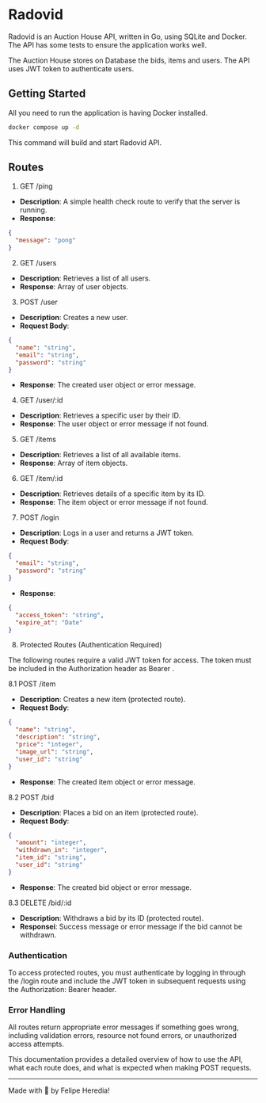 # Radovid

Radovid is an Auction House API, written in Go, using SQLite and Docker. The API
has some tests to ensure the application works well.

The Auction House stores on Database the bids, items and users. The API uses JWT
token to authenticate users.

## Getting Started

All you need to run the application is having Docker installed.

```bash
docker compose up -d
```

This command will build and start Radovid API.

## Routes

1. GET /ping
- **Description**: A simple health check route to verify that the server is running.
- **Response**:
```json
{
  "message": "pong"
}
```
2. GET /users
- **Description**: Retrieves a list of all users.
- **Response**: Array of user objects.
3. POST /user
- **Description**: Creates a new user.
- **Request Body**:
```json
{
  "name": "string",
  "email": "string",
  "password": "string"
}
```
- **Response**: The created user object or error message.
4. GET /user/:id
- **Description**: Retrieves a specific user by their ID.
- **Response**: The user object or error message if not found.
5. GET /items
- **Description**: Retrieves a list of all available items.
- **Response**: Array of item objects.
6. GET /item/:id
- **Description**: Retrieves details of a specific item by its ID.
- **Response**: The item object or error message if not found.
7. POST /login
- **Description**: Logs in a user and returns a JWT token.
- **Request Body**:
```json
{
  "email": "string",
  "password": "string"
}
```
- **Response**:
```json
{
  "access_token": "string",
  "expire_at": "Date"
}
```
8. Protected Routes (Authentication Required)

The following routes require a valid JWT token for access. The token must be
included in the Authorization header as Bearer <token>.

8.1 POST /item
- **Description**: Creates a new item (protected route).
- **Request Body**:
```json
{
  "name": "string",
  "description": "string",
  "price": "integer",
  "image_url": "string",
  "user_id": "string"
}
```
- **Response**: The created item object or error message.

8.2 POST /bid
- **Description**: Places a bid on an item (protected route).
- **Request Body**:
```json
{
  "amount": "integer",
  "withdrawn_in": "integer",
  "item_id": "string",
  "user_id": "string"
}
```
- **Response**: The created bid object or error message.

8.3 DELETE /bid/:id
- **Description**: Withdraws a bid by its ID (protected route).
- **Responsei**: Success message or error message if the bid cannot be withdrawn.

### Authentication

To access protected routes, you must authenticate by logging in through the
/login route and include the JWT token in subsequent requests using the
Authorization: Bearer <token> header.

### Error Handling

All routes return appropriate error messages if something goes wrong, including
validation errors, resource not found errors, or unauthorized access attempts.

This documentation provides a detailed overview of how to use the API, what
each route does, and what is expected when making POST requests.

---

Made with :purple_heart: by Felipe Heredia!
